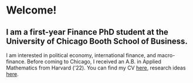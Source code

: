 
# Welcome!

## I am a first-year Finance PhD student at the University of Chicago Booth School of Business. 

I am interested in political economy, international finance, and macro-finance. Before coming to Chicago, I received an A.B. in Applied Mathematics from Harvard ('22). You can find my CV [here](/assets/docs/CV.pdf), research ideas [here](/research.md).


